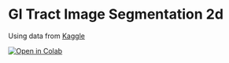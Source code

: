 # GI Tract Image Segmentation 2d

Using data from [Kaggle](https://www.kaggle.com/competitions/uw-madison-gi-tract-image-segmentation/overview)

[![Open in Colab](https://colab.research.google.com/assets/colab-badge.svg)](https://colab.research.google.com/github/yxmauw/gi-im-segmentation-2d/blob/main/Unet.ipynb)
